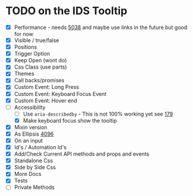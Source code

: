 # TODO on the IDS Tooltip

- [x] Performance - needs [5038](https://github.com/infor-design/enterprise/issues/5038) and maybe use links in the future but good for now
- [x] Visible / true/false
- [x] Positions
- [x] Trigger Option
- [x] Keep Open (wont do)
- [x] Css Class (use parts)
- [x] Themes
- [x] Call backs/promises
- [x] Custom Event: Long Press
- [x] Custom Event: Keyboard Focus Event
- [x] Custom Event:  Hover end
- [ ] Accessibility
  - [ ] Use `aria-describedby` - This is not 100% working yet see [179](https://github.com/elix/elix/issues/179)
  - [x] Make keyboard focus show the tooltip
- [x] Mixin version
- [x] As Ellipsis [4096](https://github.com/infor-design/enterprise/issues/4096)
- [x] On an input
- [x] Id's / Automation Id's
- [x] Add/Check Current API methods and props and events
- [x] Standalone Css
- [x] Side by Side Css
- [x] More Docs
- [x] Tests
- [ ] Private Methods
